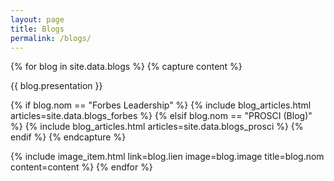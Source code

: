 ```yaml
---
layout: page
title: Blogs
permalink: /blogs/
---
```


{% for blog in site.data.blogs %}
  {% capture content %}
    <p>{{ blog.presentation }}</p>
    {% if blog.nom == "Forbes Leadership" %}
      {% include blog_articles.html articles=site.data.blogs_forbes %}
    {% elsif blog.nom == "PROSCI (Blog)" %}
      {% include blog_articles.html articles=site.data.blogs_prosci %}
    {% endif %}
  {% endcapture %}
  
  {% include image_item.html link=blog.lien image=blog.image title=blog.nom content=content %}
{% endfor %}
